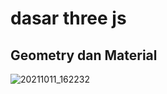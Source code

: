 # dasar three js
## Geometry dan Material
![20211011_162232](https://user-images.githubusercontent.com/68428942/136767103-a8de46f4-0722-494c-bbc9-01b489dce6f7.gif)
